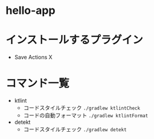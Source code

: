 # hello-app

# インストールするプラグイン

* Save Actions X

# コマンド一覧

* ktlint
  * コードスタイルチェック `./gradlew ktlintCheck`
  * コードの自動フォーマット `./gradlew ktlintFormat`
* detekt
  * コードスタイルチェック `./gradlew detekt`